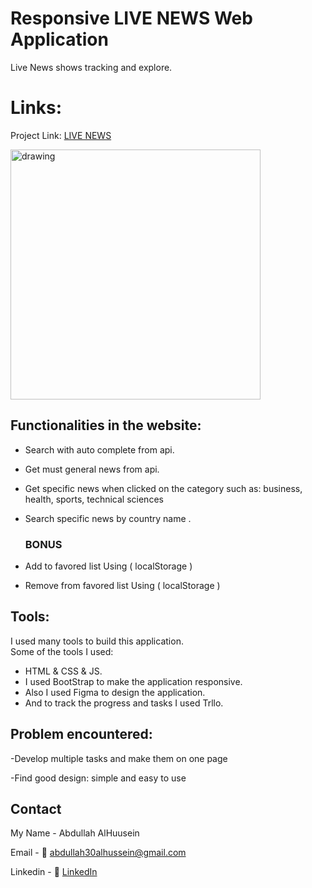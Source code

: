 
# Responsive LIVE NEWS Web Application

Live News shows tracking and explore.


# Links:
Project Link: [LIVE NEWS](https://abdullahalhussein.github.io/Responsive-LIVE-NEWS-Web-Application/)


<img src="https://user-images.githubusercontent.com/70335592/138341846-5dba58b9-5918-4842-a1fa-4edd65c4314d.jpeg" alt="drawing" style="width:400px;"/>



## Functionalities in the website:
- Search with auto complete from api.
- Get must general news from api. 
- Get specific news when clicked on the category such as: business, health, sports, technical sciences
- Search specific news by country name .

  ### BONUS

- Add to favored list Using ( localStorage )
- Remove from favored list Using ( localStorage )

<h2>Tools:</h2>
<p>I used many tools to build this application. <br>
Some of the tools I used:
</p>
<ul>
<li>HTML & CSS & JS.</li>
<li>I used BootStrap to make the application responsive.</li>
<li>Also I used Figma to design the application.</li>
<li>And to track the progress and tasks I used Trllo.</li>
</ul>

## Problem encountered:

-Develop multiple tasks and make them on one page

-Find good design: simple and easy to use


## Contact

My Name - Abdullah AlHuusein

Email - 📧 abdullah30alhussein@gmail.com

Linkedin - 👔 [LinkedIn](https://www.linkedin.com/in/abdullah-alhussein1)

